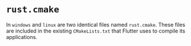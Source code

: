 # `rust.cmake`

In `windows` and `linux` are two identical files named `rust.cmake`.
These files are included in the existing `CMakeLists.txt` that Flutter uses
to compile its applications.
